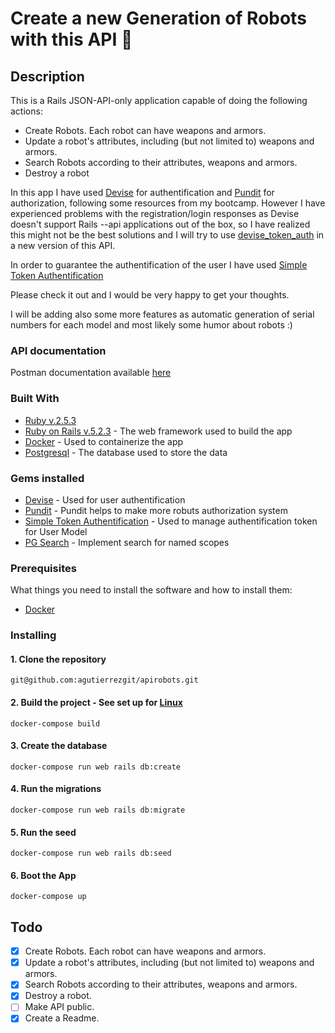 # Create a new Generation of Robots with this API :space_invader:

## Description

This is a Rails JSON-API-only application capable of doing the following actions:
- Create Robots. Each robot can have weapons and armors.
- Update a robot's attributes, including (but not limited to) weapons and armors.
- Search Robots according to their attributes, weapons and armors.
- Destroy a robot

In this app I have used [Devise](https://github.com/plataformatec/devise) for authentification and [Pundit](https://github.com/varvet/pundit) for authorization, following some resources from my bootcamp. However I have experienced problems with the registration/login responses as Devise doesn't support Rails --api applications out of the box, so I have realized this might not be the best solutions and I will try to use [devise_token_auth](https://github.com/lynndylanhurley/devise_token_auth) in a new version of this API.  

In order to guarantee the authentification of the user I have used [Simple Token Authentification](https://github.com/gonzalo-bulnes/simple_token_authentication)

Please check it out and I would be very happy to get your thoughts. 

I will be adding also some more features as automatic generation of serial numbers for each model and most likely some humor about robots :) 

### API documentation

Postman documentation available [here](https://documenter.getpostman.com/view/8866325/SVmyRd4t?version=latest)
 
### Built With
- [Ruby v.2.5.3](https://www.ruby-lang.org/en/)  
- [Ruby on Rails v.5.2.3](https://rubyonrails.org/) - The web framework used to build the app
- [Docker](https://www.docker.com/) - Used to containerize the app
- [Postgresql](https://www.postgresql.org/) - The database used to store the data

### Gems installed
- [Devise](https://github.com/plataformatec/devise) - Used for user authentification
- [Pundit](https://github.com/varvet/pundit) - Pundit helps to make more robuts authorization system
- [Simple Token Authentification](https://github.com/gonzalo-bulnes/simple_token_authentication) - Used to manage authentification token for User Model
- [PG Search]( https://github.com/Casecommons/pg_search) - Implement search for named scopes 

### Prerequisites

What things you need to install the software and how to install them:

- [Docker](https://docs.docker.com/)

### Installing

#### 1. Clone the repository

```
git@github.com:agutierrezgit/apirobots.git
```

#### 2. Build the project - See set up for [Linux](https://docs.docker.com/install/linux/linux-postinstall)

```
docker-compose build 
``` 

#### 3. Create the database

```
docker-compose run web rails db:create
```

#### 4. Run the migrations

```
docker-compose run web rails db:migrate
```

#### 5. Run the seed

```
docker-compose run web rails db:seed
```

#### 6. Boot the App
```
docker-compose up
```
## Todo

- [x] Create Robots. Each robot can have weapons and armors.
- [x] Update a robot's attributes, including (but not limited to) weapons and armors.
- [x] Search Robots according to their attributes, weapons and armors.
- [x] Destroy a robot.
- [ ] Make API public.
- [x] Create a Readme.